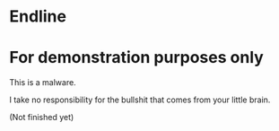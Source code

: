 # Endline
# For demonstration purposes only
This is a malware.


I take no responsibility for the bullshit that comes from your little brain.

(Not finished yet)
